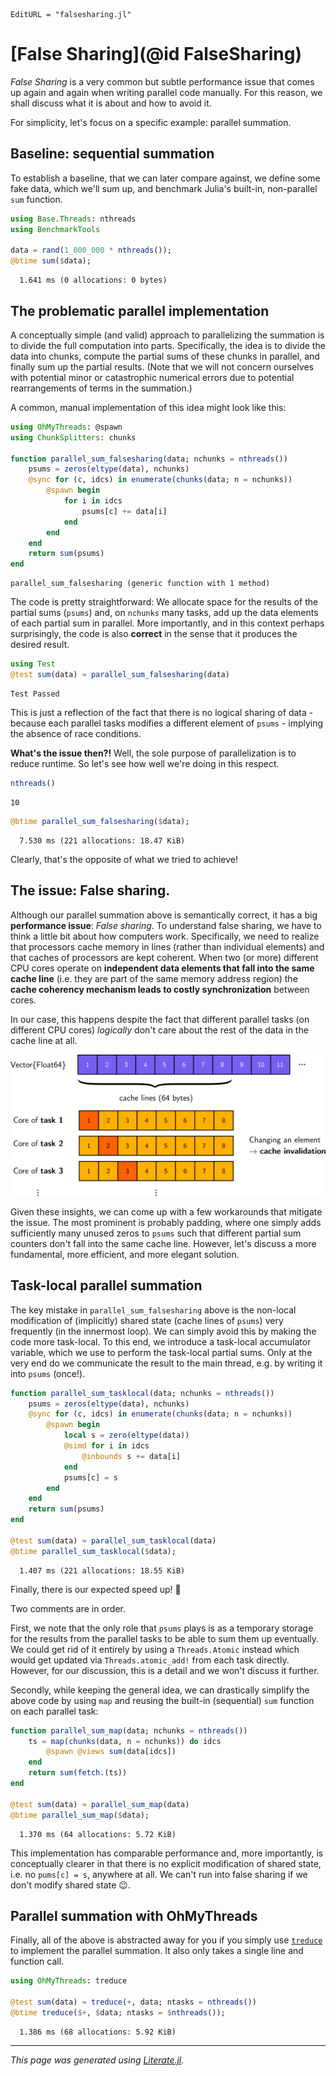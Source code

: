 ```@meta
EditURL = "falsesharing.jl"
```

# [False Sharing](@id FalseSharing)

*False Sharing* is a very common but subtle performance issue that comes up again and
again when writing parallel code manually. For this reason, we shall discuss what it is
about and how to avoid it.

For simplicity, let's focus on a specific example: parallel summation.

## Baseline: sequential summation

To establish a baseline, that we can later compare against, we define some fake data,
which we'll sum up, and benchmark Julia's built-in, non-parallel `sum` function.

````julia
using Base.Threads: nthreads
using BenchmarkTools

data = rand(1_000_000 * nthreads());
@btime sum($data);
````

````
  1.641 ms (0 allocations: 0 bytes)

````

## The problematic parallel implementation

A conceptually simple (and valid) approach to parallelizing the summation is to divide
the full computation into parts. Specifically, the idea is to divide the data into chunks,
compute the partial sums of these chunks in parallel, and finally sum up the partial
results. (Note that we will not concern ourselves with potential minor or
catastrophic numerical errors due to potential rearrangements of terms in the summation.)

A common, manual implementation of this idea might look like this:

````julia
using OhMyThreads: @spawn
using ChunkSplitters: chunks

function parallel_sum_falsesharing(data; nchunks = nthreads())
    psums = zeros(eltype(data), nchunks)
    @sync for (c, idcs) in enumerate(chunks(data; n = nchunks))
        @spawn begin
            for i in idcs
                psums[c] += data[i]
            end
        end
    end
    return sum(psums)
end
````

````
parallel_sum_falsesharing (generic function with 1 method)
````

The code is pretty straightforward: We allocate space for the results of the partial sums
(`psums`) and, on `nchunks` many tasks, add up the data elements of each partial sum in
parallel. More importantly, and in this context perhaps surprisingly, the code is also
**correct** in the sense that it produces the desired result.

````julia
using Test
@test sum(data) ≈ parallel_sum_falsesharing(data)
````

````
Test Passed
````

This is just a reflection of the fact that there is no logical sharing of data - because
each parallel tasks modifies a different element of `psums` - implying the absence of
race conditions.

**What's the issue then?!** Well, the sole purpose of parallelization is to reduce runtime.
So let's see how well we're doing in this respect.

````julia
nthreads()
````

````
10
````

````julia
@btime parallel_sum_falsesharing($data);
````

````
  7.530 ms (221 allocations: 18.47 KiB)

````

Clearly, that's the opposite of what we tried to achieve!

## The issue: False sharing.

Although our parallel summation above is semantically correct, it has a
big **performance issue**: *False sharing*. To understand false sharing, we have to think
a little bit about how computers work. Specifically, we need to realize that processors
cache memory in lines (rather than individual elements) and that caches of processors
are kept coherent.
When two (or more) different CPU cores operate on **independent data elements that fall
into the same cache line** (i.e. they are part of the same memory address region)
the **cache coherency mechanism leads to costly synchronization** between cores.

In our case, this happens despite the fact that different parallel tasks
(on different CPU cores) *logically* don't care about the rest of the data in the cache line
at all.

<!-- ![](false_sharing.svg) -->

<img src="false_sharing.svg" width=800px>

Given these insights, we can come up with a few workarounds that mitigate the issue.
The most prominent is probably padding, where one simply adds sufficiently many unused
zeros to `psums` such that different partial sum counters don't fall into the same cache
line. However, let's discuss a more fundamental, more efficient, and more elegant solution.

## Task-local parallel summation

The key mistake in `parallel_sum_falsesharing` above is the non-local modification of
(implicitly) shared state (cache lines of `psums`) very frequently (in the innermost loop).
We can simply avoid this by making the code more task-local. To this end, we introduce a
task-local accumulator variable, which we use to perform the task-local partial sums.
Only at the very end do we communicate the result to the main thread, e.g. by writing it
into `psums` (once!).

````julia
function parallel_sum_tasklocal(data; nchunks = nthreads())
    psums = zeros(eltype(data), nchunks)
    @sync for (c, idcs) in enumerate(chunks(data; n = nchunks))
        @spawn begin
            local s = zero(eltype(data))
            @simd for i in idcs
                @inbounds s += data[i]
            end
            psums[c] = s
        end
    end
    return sum(psums)
end

@test sum(data) ≈ parallel_sum_tasklocal(data)
@btime parallel_sum_tasklocal($data);
````

````
  1.407 ms (221 allocations: 18.55 KiB)

````

Finally, there is our expected speed up! 🎉

Two comments are in order.

First, we note that the only role that `psums` plays is
as a temporary storage for the results from the parallel tasks to be able to sum them
up eventually. We could get rid of it entirely by using a `Threads.Atomic` instead which
would get updated via `Threads.atomic_add!` from each task directly. However,
for our discussion, this is a detail and we won't discuss it further.

Secondly, while keeping the general idea, we can drastically simplify the above code by
using `map` and reusing the built-in (sequential) `sum` function on each parallel task:

````julia
function parallel_sum_map(data; nchunks = nthreads())
    ts = map(chunks(data, n = nchunks)) do idcs
        @spawn @views sum(data[idcs])
    end
    return sum(fetch.(ts))
end

@test sum(data) ≈ parallel_sum_map(data)
@btime parallel_sum_map($data);
````

````
  1.370 ms (64 allocations: 5.72 KiB)

````

This implementation has comparable performance and, more importantly, is conceptually
clearer in that there is no explicit modification of shared state, i.e. no `pums[c] = s`,
anywhere at all. We can't run into false sharing if we don't modify shared state 😉.

## Parallel summation with OhMyThreads

Finally, all of the above is abstracted away for you if you simply use [`treduce`](@ref)
to implement the parallel summation. It also only takes a single line and function call.

````julia
using OhMyThreads: treduce

@test sum(data) ≈ treduce(+, data; ntasks = nthreads())
@btime treduce($+, $data; ntasks = $nthreads());
````

````
  1.386 ms (68 allocations: 5.92 KiB)

````

---

*This page was generated using [Literate.jl](https://github.com/fredrikekre/Literate.jl).*

